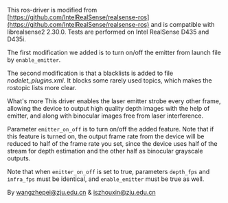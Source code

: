 This ros-driver is modified from [https://github.com/IntelRealSense/realsense-ros](https://github.com/IntelRealSense/realsense-ros) and is compatible with librealsense2 2.30.0.
Tests are performed on Intel RealSense D435 and D435i.

The first modification we added is to turn on/off the emitter from launch file by ```enable_emitter```.

The second modification is that a blacklists is added to file _nodelet_plugins.xml_.
It blocks some rarely used topics, which makes the rostopic lists more clear.

What's more
This driver enables the laser emitter strobe every other frame, allowing the device to output high quality depth images with the help of emitter, and along with binocular images free from laser interference.

Parameter ```emitter_on_off``` is to turn on/off the added feature.
Note that if this feature is turned on, the output frame rate from the device will be reduced to half of the frame rate you set, since the device uses half of the stream for depth estimation and the other half as binocular grayscale outputs.

Note that when ```emitter_on_off``` is set to true, parameters ```depth_fps``` and ```infra_fps``` must be identical, and ```enable_emitter``` must be true as well.

By wangzhepei@zju.edu.cn & iszhouxin@zju.edu.cn

